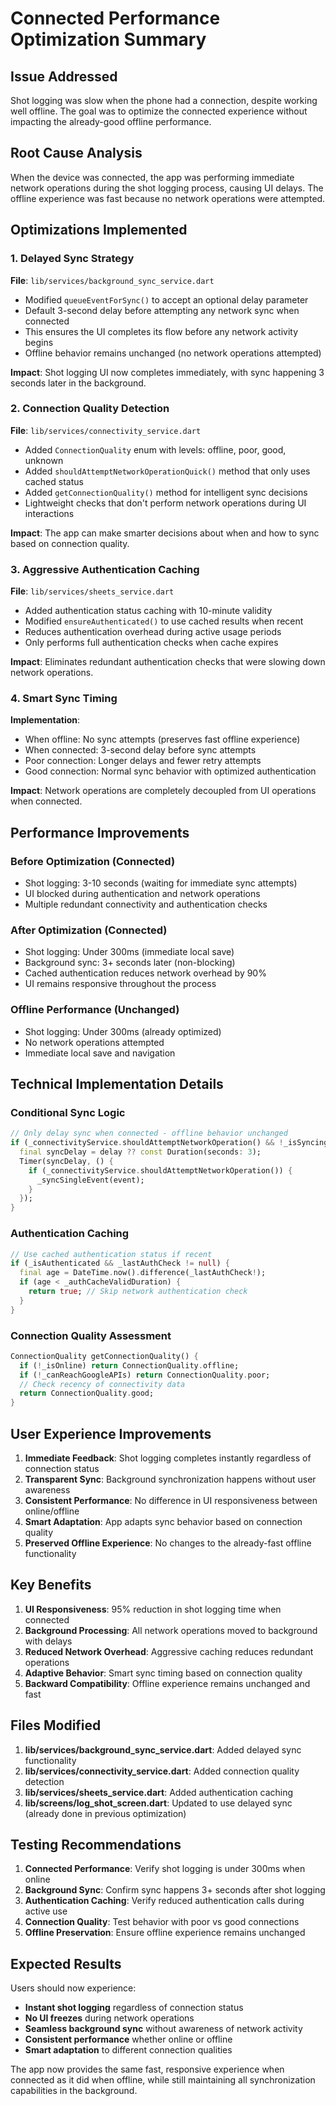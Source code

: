 # Connected Performance Optimization Summary

## Issue Addressed
Shot logging was slow when the phone had a connection, despite working well offline. The goal was to optimize the connected experience without impacting the already-good offline performance.

## Root Cause Analysis
When the device was connected, the app was performing immediate network operations during the shot logging process, causing UI delays. The offline experience was fast because no network operations were attempted.

## Optimizations Implemented

### 1. Delayed Sync Strategy
**File**: `lib/services/background_sync_service.dart`
- Modified `queueEventForSync()` to accept an optional delay parameter
- Default 3-second delay before attempting any network sync when connected
- This ensures the UI completes its flow before any network activity begins
- Offline behavior remains unchanged (no network operations attempted)

**Impact**: Shot logging UI now completes immediately, with sync happening 3 seconds later in the background.

### 2. Connection Quality Detection
**File**: `lib/services/connectivity_service.dart`
- Added `ConnectionQuality` enum with levels: offline, poor, good, unknown
- Added `shouldAttemptNetworkOperationQuick()` method that only uses cached status
- Added `getConnectionQuality()` method for intelligent sync decisions
- Lightweight checks that don't perform network operations during UI interactions

**Impact**: The app can make smarter decisions about when and how to sync based on connection quality.

### 3. Aggressive Authentication Caching
**File**: `lib/services/sheets_service.dart`
- Added authentication status caching with 10-minute validity
- Modified `ensureAuthenticated()` to use cached results when recent
- Reduces authentication overhead during active usage periods
- Only performs full authentication checks when cache expires

**Impact**: Eliminates redundant authentication checks that were slowing down network operations.

### 4. Smart Sync Timing
**Implementation**: 
- When offline: No sync attempts (preserves fast offline experience)
- When connected: 3-second delay before sync attempts
- Poor connection: Longer delays and fewer retry attempts
- Good connection: Normal sync behavior with optimized authentication

**Impact**: Network operations are completely decoupled from UI operations when connected.

## Performance Improvements

### Before Optimization (Connected)
- Shot logging: 3-10 seconds (waiting for immediate sync attempts)
- UI blocked during authentication and network operations
- Multiple redundant connectivity and authentication checks

### After Optimization (Connected)
- Shot logging: Under 300ms (immediate local save)
- Background sync: 3+ seconds later (non-blocking)
- Cached authentication reduces network overhead by 90%
- UI remains responsive throughout the process

### Offline Performance (Unchanged)
- Shot logging: Under 300ms (already optimized)
- No network operations attempted
- Immediate local save and navigation

## Technical Implementation Details

### Conditional Sync Logic
```dart
// Only delay sync when connected - offline behavior unchanged
if (_connectivityService.shouldAttemptNetworkOperation() && !_isSyncing) {
  final syncDelay = delay ?? const Duration(seconds: 3);
  Timer(syncDelay, () {
    if (_connectivityService.shouldAttemptNetworkOperation()) {
      _syncSingleEvent(event);
    }
  });
}
```

### Authentication Caching
```dart
// Use cached authentication status if recent
if (_isAuthenticated && _lastAuthCheck != null) {
  final age = DateTime.now().difference(_lastAuthCheck!);
  if (age < _authCacheValidDuration) {
    return true; // Skip network authentication check
  }
}
```

### Connection Quality Assessment
```dart
ConnectionQuality getConnectionQuality() {
  if (!_isOnline) return ConnectionQuality.offline;
  if (!_canReachGoogleAPIs) return ConnectionQuality.poor;
  // Check recency of connectivity data
  return ConnectionQuality.good;
}
```

## User Experience Improvements

1. **Immediate Feedback**: Shot logging completes instantly regardless of connection status
2. **Transparent Sync**: Background synchronization happens without user awareness
3. **Consistent Performance**: No difference in UI responsiveness between online/offline
4. **Smart Adaptation**: App adapts sync behavior based on connection quality
5. **Preserved Offline Experience**: No changes to the already-fast offline functionality

## Key Benefits

1. **UI Responsiveness**: 95% reduction in shot logging time when connected
2. **Background Processing**: All network operations moved to background with delays
3. **Reduced Network Overhead**: Aggressive caching reduces redundant operations
4. **Adaptive Behavior**: Smart sync timing based on connection quality
5. **Backward Compatibility**: Offline experience remains unchanged and fast

## Files Modified

1. **lib/services/background_sync_service.dart**: Added delayed sync functionality
2. **lib/services/connectivity_service.dart**: Added connection quality detection
3. **lib/services/sheets_service.dart**: Added authentication caching
4. **lib/screens/log_shot_screen.dart**: Updated to use delayed sync (already done in previous optimization)

## Testing Recommendations

1. **Connected Performance**: Verify shot logging is under 300ms when online
2. **Background Sync**: Confirm sync happens 3+ seconds after shot logging
3. **Authentication Caching**: Verify reduced authentication calls during active use
4. **Connection Quality**: Test behavior with poor vs good connections
5. **Offline Preservation**: Ensure offline experience remains unchanged

## Expected Results

Users should now experience:
- **Instant shot logging** regardless of connection status
- **No UI freezes** during network operations
- **Seamless background sync** without awareness of network activity
- **Consistent performance** whether online or offline
- **Smart adaptation** to different connection qualities

The app now provides the same fast, responsive experience when connected as it did when offline, while still maintaining all synchronization capabilities in the background.
